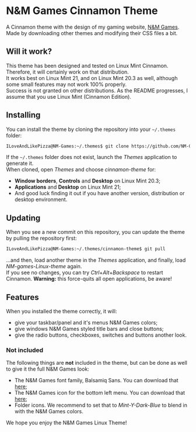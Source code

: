 # N&M Games Cinnamon Theme
A Cinnamon theme with the design of my gaming website, [N&M Games](https://nm-games.eu). Made by downloading other themes and modifying their CSS files a bit.

## Will it work?
This theme has been designed and tested on Linux Mint Cinnamon. Therefore, it will certainly work on that distribution.  
It works best on Linux Mint 21, and on Linux Mint 20.3 as well, although some small features may not work 100% properly.  
Success is not granted on other distributions. As the README progresses, I assume that you use Linux Mint (Cinnamon Edition).

## Installing
You can install the theme by cloning the repository into your `~/.themes` folder:  
```bash
ILoveAndLikePizza@NM-Games:~/.themes$ git clone https://github.com/NM-Games/cinnamon-theme
```

If the `~/.themes` folder does not exist, launch the *Themes* application to generate it.  
When cloned, open *Themes* and choose *cinnamon-theme* for:
- **Window borders**, **Controls** and **Desktop** on Linux Mint 20.3;
- **Applications** and **Desktop** on Linux Mint 21;
- And good luck finding it out if you have another version, distribution or desktop environment.  
## Updating
When you see a new commit on this repository, you can update the theme by pulling the repository first:
```bash
ILoveAndLikePizza@NM-Games:~/.themes/cinnamon-theme$ git pull
```
...and then, load another theme in the *Themes* application, and finally, load *NM-games-Linux-theme* again.  
If you see no changes, you can try *Ctrl*+*Alt*+*Backspace* to restart Cinnamon. **Warning:** this force-quits all open applications, be aware!

## Features
When you installed the theme correctly, it will:
- give your taskbar/panel and it's menus N&M Games colors;
- give windows N&M Games styled title bars and close buttons;
- give the radio buttons, checkboxes, switches and buttons another look.

### Not included
The following things are **not** included in the theme, but can be done as well to give it the full N&M Games look:
- The N&M Games font family, Balsamiq Sans. You can download that [here](https://fonts.google.com/specimen/Balsamiq+Sans);
- The N&M Games icon for the bottom left menu. You can download that [here](https://nm-games.eu/media/icon.png);
- Folder icons. We recommend to set that to *Mint-Y-Dark-Blue* to blend in with the N&M Games colors.

We hope you enjoy the N&M Games Linux Theme!
